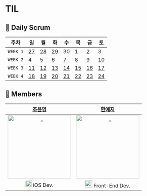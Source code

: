 # TIL

## 📅 Daily Scrum 

| 주차 | 일 | 월 | 화 | 수 | 목 | 금 | 토 | 
| -------- | --- | ------------------------------------------------------------------------------------ | ------------------------------------------------------------------------------------ | ------------------------------------------------------------------------------------ | ------------------------------------------------------------------------------------ | ------------------------------------------------------------------------------------ | --- | 
| `WEEK 1` | [27](https://github.com/YY-TIL/TIL/wiki/6_27) | [28](https://github.com/YY-TIL/TIL/wiki/6_28) | [29](https://github.com/YY-TIL/TIL/wiki/6_29) | 30 | 1 | [2](https://github.com/YY-TIL/TIL/wiki/7_02) | 3 | 
| `WEEK 2` | 4 | [5](https://github.com/YY-TIL/TIL/wiki/7_05) | [6](https://github.com/YY-TIL/TIL/wiki/7_06) | [7](https://github.com/YY-TIL/TIL/wiki/7_07)| [8](https://github.com/YY-TIL/TIL/wiki/7_08) | [9](https://github.com/YY-TIL/TIL/wiki/7_09) | [10](https://github.com/YY-TIL/TIL/wiki/7_10) | 
| `WEEK 3` | [11]() | [12]() | [13]() | [14]()| [15]() | [16]() | [17]() | 
| `WEEK 4` | [18]() | [19]() | [20]() | [21]()| [22]() | [23]() | [24]() | 


## 👭 Members

|  [조윤영](https://github.com/Choyoonyoung98)  |  [한예지](https://github.com/yeji9175)  |  
| :----------: |  :--------:  | 
| <img src="https://avatars.githubusercontent.com/u/39290117?v=4" width=200px alt="_"/> | <img src="https://avatars.githubusercontent.com/u/39231606?v=4" width=200px alt="_"/> | 
| <img src="https://user-images.githubusercontent.com/39231606/123516779-c9b08180-d6d8-11eb-96be-1c3d9dc3ce9c.png" width=20px alt="_"/> iOS Dev. | <img src="https://y0c.github.io/images/js.png" width=23px> Front-End Dev. | 
